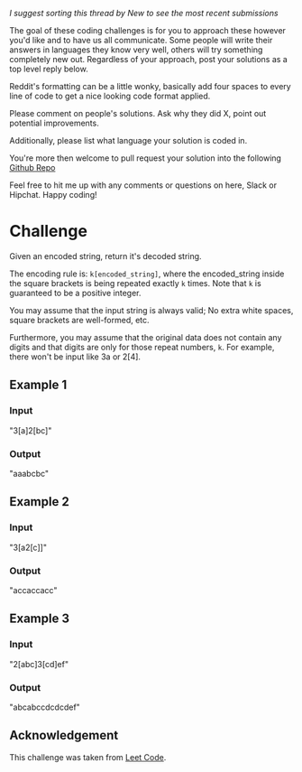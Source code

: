 _I suggest sorting this thread by *New* to see the most recent submissions_

The goal of these coding challenges is for you to approach these however you'd like and to have us all communicate. Some people will write their answers in languages they know very well, others will try something completely new out. Regardless of your approach, post your solutions as a top level reply below.

Reddit's formatting can be a little wonky, basically add four spaces to every line of code to get a nice looking code format applied.

Please comment on people's solutions. Ask why they did X, point out potential improvements.

Additionally, please list what language your solution is coded in.

You're more then welcome to pull request your solution into the following [Github Repo](https://github.com/GregHilston/Code-Foo)

Feel free to hit me up with any comments or questions on here, Slack or Hipchat. Happy coding!

# Challenge

 Given an encoded string, return it's decoded string.

The encoding rule is: `k[encoded_string]`, where the encoded_string inside the square brackets is being repeated exactly `k` times. Note that `k` is guaranteed to be a positive integer.

You may assume that the input string is always valid; No extra white spaces, square brackets are well-formed, etc.

Furthermore, you may assume that the original data does not contain any digits and that digits are only for those repeat numbers, `k`. For example, there won't be input like 3a or 2[4].

## Example 1

### Input

"3[a]2[bc]"

### Output

"aaabcbc"

## Example 2

### Input

"3[a2[c]]"

### Output

"accaccacc"

## Example 3

### Input

"2[abc]3[cd]ef"

### Output

"abcabccdcdcdef"

## Acknowledgement

This challenge was taken from [Leet Code](https://leetcode.com/problems/decode-string/).
